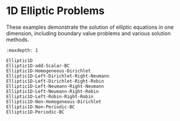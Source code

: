 # 1D Elliptic Problems

These examples demonstrate the solution of elliptic equations in one dimension, including boundary value problems and various solution methods.

```{toctree}
:maxdepth: 1

Elliptic1D
Elliptic1D-add-Scalar-BC
Elliptic1D-Homogeneous-Dirichlet
Elliptic1D-Left-Dirichlet-Right-Neumann
Elliptic1D-Left-Dirichlet-Right-Robin
Elliptic1D-Left-Neumann-Right-Neumann
Elliptic1D-Left-Neumann-Right-Robin
Elliptic1D-Left-Robin-Right-Robin
Elliptic1D-Non-Homogeneous-Dirichlet
Elliptic1D-Non-Periodic-BC
Elliptic1D-Periodic-BC
``` 
